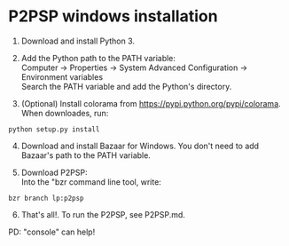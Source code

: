 P2PSP windows installation
==========================

1. Download and install Python 3.

2. Add the Python path to the PATH variable:  
Computer -> Properties -> System Advanced Configuration -> Environment variables  
Search the PATH variable and add the Python's directory.  

3. (Optional) Install colorama from https://pypi.python.org/pypi/colorama.  
When downloades, run:  

  ```
  python setup.py install
  ```  

4. Download and install Bazaar for Windows. You don't need to add
Bazaar's path to the PATH variable.

5. Download P2PSP:  
Into the "bzr command line tool, write:

  ```
  bzr branch lp:p2psp
  ```  

6. That's all!. To run the P2PSP, see P2PSP.md.

PD: "console" can help!

